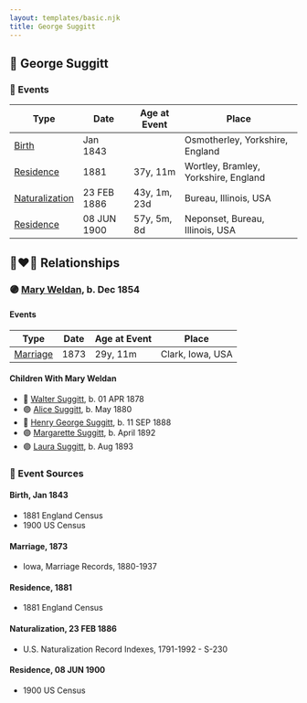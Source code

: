 ```yaml
---
layout: templates/basic.njk
title: George Suggitt
---
```

## 🔵 George Suggitt

### 📆 Events

Type | Date | Age at Event | Place
------ | ------ | ------ | ------
[Birth](#event-event-2) | Jan 1843 |  | Osmotherley, Yorkshire, England
[Residence](#event-event-0) | 1881 | 37y, 11m | Wortley, Bramley, Yorkshire, England
[Naturalization](#event-event-1) | 23 FEB 1886 | 43y, 1m, 23d | Bureau, Illinois, USA
[Residence](#event-event-2) | 08 JUN 1900 | 57y, 5m, 8d | Neponset, Bureau, Illinois, USA

## 👩‍❤️‍👨 Relationships

### 🟣 [Mary Weldan](/people/1/18538354), b. Dec 1854

#### Events

Type | Date | Age at Event | Place
------ | ------ | ------ | ------
[Marriage](#event-family-0-event-0) | 1873 | 29y, 11m | Clark, Iowa, USA
#### Children With Mary Weldan
* 🔵 [Walter Suggitt](/people/4/45804510), b. 01 APR 1878
* 🟣 [Alice Suggitt](/people/9/95727407), b. May 1880
* 🔵 [Henry George Suggitt](/people/7/7271894), b. 11 SEP 1888
* 🟣 [Margarette Suggitt](/people/6/62628030), b. April 1892
* 🟣 [Laura Suggitt](/people/9/99639932), b. Aug 1893
### 📰 Event Sources

#### <a id="event-event-2"></a> Birth, Jan 1843
* 1881 England Census
* 1900 US Census

#### <a id="event-family-0-event-0"></a> Marriage, 1873
* Iowa, Marriage Records, 1880-1937

#### <a id="event-event-0"></a> Residence, 1881
* 1881 England Census

#### <a id="event-event-1"></a> Naturalization, 23 FEB 1886
* U.S. Naturalization Record Indexes, 1791-1992  - S-230
#### <a id="event-event-2"></a> Residence, 08 JUN 1900
* 1900 US Census
